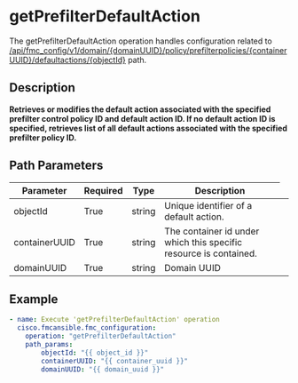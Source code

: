 # getPrefilterDefaultAction

The getPrefilterDefaultAction operation handles configuration related to [/api/fmc_config/v1/domain/{domainUUID}/policy/prefilterpolicies/{containerUUID}/defaultactions/{objectId}](/paths//api/fmc_config/v1/domain/{domain_uuid}/policy/prefilterpolicies/{container_uuid}/defaultactions/{object_id}.md) path.&nbsp;
## Description
**Retrieves or modifies the default action associated with the specified prefilter control policy ID and default action ID. If no default action ID is specified, retrieves list of all default actions associated with the specified prefilter policy ID.**

## Path Parameters
| Parameter | Required | Type | Description |
| --------- | -------- | ---- | ----------- |
| objectId | True | string <td colspan=3> Unique identifier of a default action. |
| containerUUID | True | string <td colspan=3> The container id under which this specific resource is contained. |
| domainUUID | True | string <td colspan=3> Domain UUID |

## Example
```yaml
- name: Execute 'getPrefilterDefaultAction' operation
  cisco.fmcansible.fmc_configuration:
    operation: "getPrefilterDefaultAction"
    path_params:
        objectId: "{{ object_id }}"
        containerUUID: "{{ container_uuid }}"
        domainUUID: "{{ domain_uuid }}"

```